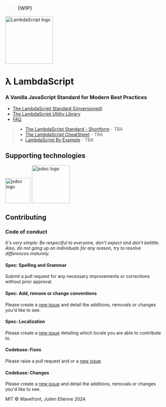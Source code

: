 >### (WIP)
<img src="https://github.com/julienetie/lambdascript/assets/7676299/81bd638a-1c90-4596-a48c-0a124fef1d68" alt="LambdaScript logo" width="150">

# λ LambdaScript

### A Vanilla JavaScript Standard for Modern Best Practices
- [The LambdaScript Standard (Unversioned)](https://github.com/julienetie/lambdascript/blob/main/lambdascript.md)
- [The LambdaScript Utility Library](https://github.com/julienetie/lambdascript/blob/main/lambdascript.js)
- [FAQ](https://github.com/julienetie/lambdascript/blob/main/FAQ.md)
> - [The LambdaScript Standard - Shortform](#) - TBA
> - [The LambdaScript CheatSheet](#) - TBA
> - [LambdaScript By Example](#) - TBA
## Supporting technologies
<span>
<img src="https://github.com/julienetie/decoupled-javascript/assets/7676299/b40f8fe6-2688-499e-bb53-ae8aacb2f5a6" width="80" alt="jsdoc logo">
<img src="https://github.com/julienetie/lambdascript/assets/7676299/dbd1c80a-5be3-42f8-9f81-b72d3f7e27f7" width="120" alt="jsdoc logo">
</span>

## Contributing
### Code of conduct
_It's very simple: Be respectful to everyone, don't expect and don't belittle. Also, do not gang up on individuals for any reason, try to resolve differences maturely._

#### Spec: Spelling and Grammar
Submit a pull request for any necessary improvements or corrections without prior approval.

#### Spec: Add, remove or change conventions
Please create a [new issue]([url](https://github.com/julienetie/lambdascript/issues)) and detail the additions, removals or changes you'd like to see.

#### Spec: Localization
Please create a [new issue]([url](https://github.com/julienetie/lambdascript/issues)) detailing which locale you are able to contribute to.

#### Codebase: Fixes
Please raise a pull request and or a [new issue]([url](https://github.com/julienetie/lambdascript/issues)).

#### Codebase: Changes
Please create a [new issue]([url](https://github.com/julienetie/lambdascript/issues)) and detail the additions, removals or changes you'd like to see.



MIT © Wavefront, Julien Etienne 2024
